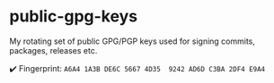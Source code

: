 # public-gpg-keys
My rotating set of public GPG/PGP keys used for signing commits, packages, releases etc.

✔️ Fingerprint: `A6A4 1A3B DE6C 5667 4D35  9242 AD6D C3BA 2DF4 E9A4`

